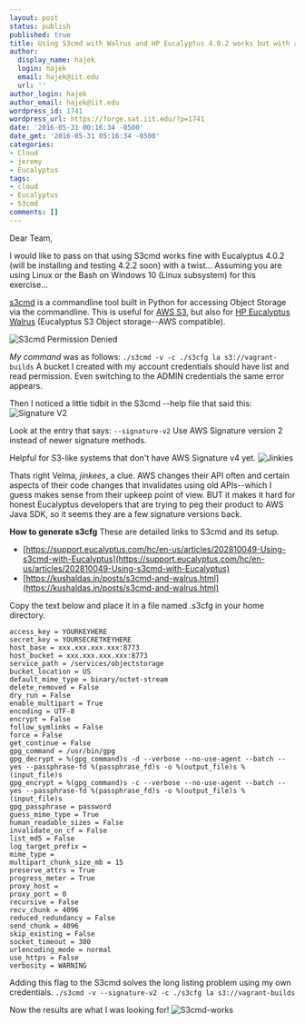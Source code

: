 ```yaml
---
layout: post
status: publish
published: true
title: Using S3cmd with Walrus and HP Eucalyptus 4.0.2 works but with a twist...
author:
  display_name: hajek
  login: hajek
  email: hajek@iit.edu
  url: ''
author_login: hajek
author_email: hajek@iit.edu
wordpress_id: 1741
wordpress_url: https://forge.sat.iit.edu/?p=1741
date: '2016-05-31 00:16:34 -0500'
date_gmt: '2016-05-31 05:16:34 -0500'
categories:
- Cloud
- jeremy
- Eucalyptus
tags:
- cloud
- Eucalyptus
- S3cmd
comments: []
---
```

Dear Team,

I would like to pass on that using S3cmd works fine with Eucalyptus 4.0.2 (will be installing and testing 4.2.2 soon) with a twist...   Assuming you are using Linux or the Bash on Windows 10 (Linux subsystem) for this exercise...

[s3cmd](https://github.com/s3tools/s3cmd "S3cmd") is a commandline tool built in Python for accessing Object Storage via the commandline.  This is useful for [AWS S3](https://aws.amazon.com/s3/ "AWS S3"), but also for [HP Eucalyptus Walrus](http://www8.hp.com/us/en/cloud/helion-eucalyptus.html "HP Eucalyptus Walrus") (Eucalyptus S3 Object storage--AWS compatible).

![*S3cmd Permission Denied*](/assets/2016/05/s3cmd-permission-denied.png)

*My command* was as follows: ```./s3cmd -v -c ./s3cfg la s3://vagrant-builds```
A bucket I created with my account credentials should have list and read permission.  Even switching to the ADMIN credentials the same error appears.

Then I noticed a little tidbit in the S3cmd --help file that said this:
![*Signature V2*](/assets/2016/05/signature-v2.png "signature-v2")

Look at the entry that says: 
``` --signature-v2 ```    Use AWS Signature version 2 instead of newer signature methods. 

Helpful for S3-like systems that don't have AWS Signature v4 yet.
![*Jinkies*](/assets/2016/05/velma_jinkies_by_tinent.png)

Thats right Velma, *jinkees*, a clue. AWS changes their API often and certain aspects of their code changes that invalidates using old APIs--which I guess makes sense from their upkeep point of view.  BUT it makes it hard for honest Eucalyptus developers that are trying to peg their product to AWS Java SDK, so it seems they are a few signature versions back.

**How to generate s3cfg**
These are detailed links to S3cmd and its setup.

* [https://support.eucalyptus.com/hc/en-us/articles/202810049-Using-s3cmd-with-Eucalyptus](https://support.eucalyptus.com/hc/en-us/articles/202810049-Using-s3cmd-with-Eucalyptus)
* [https://kushaldas.in/posts/s3cmd-and-walrus.html](https://kushaldas.in/posts/s3cmd-and-walrus.html)

Copy the text below and place it in a file named .s3cfg in your home directory.
```[default]
access_key = YOURKEYHERE
secret_key = YOURSECRETKEYHERE
host_base = xxx.xxx.xxx.xxx:8773
host_bucket = xxx.xxx.xxx.xxx:8773
service_path = /services/objectstorage
bucket_location = US
default_mime_type = binary/octet-stream
delete_removed = False
dry_run = False
enable_multipart = True
encoding = UTF-8
encrypt = False
follow_symlinks = False
force = False
get_continue = False
gpg_command = /usr/bin/gpg
gpg_decrypt = %(gpg_command)s -d --verbose --no-use-agent --batch --yes --passphrase-fd %(passphrase_fd)s -o %(output_file)s %(input_file)s
gpg_encrypt = %(gpg_command)s -c --verbose --no-use-agent --batch --yes --passphrase-fd %(passphrase_fd)s -o %(output_file)s %(input_file)s
gpg_passphrase = password
guess_mime_type = True
human_readable_sizes = False
invalidate_on_cf = False
list_md5 = False
log_target_prefix =
mime_type =
multipart_chunk_size_mb = 15
preserve_attrs = True
progress_meter = True
proxy_host =
proxy_port = 0
recursive = False
recv_chunk = 4096
reduced_redundancy = False
send_chunk = 4096
skip_existing = False
socket_timeout = 300
urlencoding_mode = normal
use_https = False
verbosity = WARNING
```

Adding this flag to the S3cmd solves the long listing problem using my own credentials.
```./s3cmd -v --signature-v2 -c ./s3cfg la s3://vagrant-builds```

Now the results are what I was looking for!
![*S3cmd-works*](/assets/2016/05/s3cmd-works.png)
